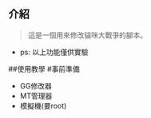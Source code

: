 ## 介紹 
 > 這是一個用來修改貓咪大戰爭的腳本。
 
 - ps: 以上功能僅供實驗
   
##使用教學
 #事前準備
 
 - GG修改器
 - MT管理器
 - 模擬機(要root)
   
   

